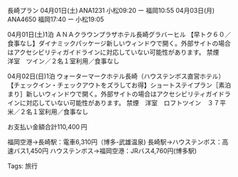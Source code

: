 長崎プラン
04月01日(土) ANA1231 小松09:20 ー 福岡10:55
04月03日(月) ANA4650 福岡17:40 ー 小松19:05

04月01日(土)1泊
ＡＮＡクラウンプラザホテル長崎グラバーヒル
【早トク６０／食事なし】ダイナミックパッケージ新しいウィンドウで開く。外部サイトの場合はアクセシビリティガイドラインに対応していない可能性があります。
禁煙　洋室　ツイン／２名１室利用／食事なし

04月02日(日)1泊
ウォーターマークホテル長崎（ハウステンボス直営ホテル）
【チェックイン・チェックアウトをズラしてお得】ショートステイプラン［素泊まり］新しいウィンドウで開く。外部サイトの場合はアクセシビリティガイドラインに対応していない可能性があります。
禁煙　洋室　ロフトツイン　３７平米／２名１室利用／食事なし

お支払い金額合計110,400 円

福岡空港→長崎駅：電車6,310円（博多-武雄温泉)
長崎駅→ハウステンボス：高速バス1,450円
ハウステンボス→福岡空港：JRバス4,760円(博多駅)

Tags:
  旅行